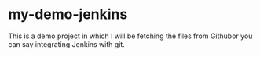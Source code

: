 # my-demo-jenkins
This is a demo project in which I will be fetching the files from Githubor you can say integrating Jenkins with git.
